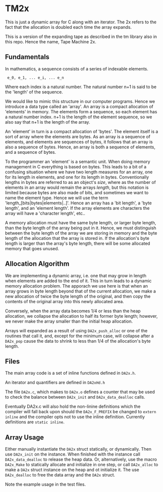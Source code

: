 # TM2x

This is just a dynamic array for C along with an iterator.  The 2x refers to
the fact that the allocation is doubled each time the array expands.

This is a version of the expanding tape as described in the tm library also in this repo.
Hence the name, Tape Machine 2x.

## Fundamentals

  In mathematics, a sequence consists of a series of indexable elements.

     e_0, e_1, ... e_i, ... e_n

  Where each index is a natural number. The natural number n+1 is said to be the 'length'
  of the sequence. 

  We would like to mimic this structure in our computer programs.  Hence we introduce a
  data type called an 'array'.  An array is a compact allocation of 'elements' in memory.
  The elements form a sequence, so each element has a natural number index. n+1 is
  the length of the element sequence, so we also say that n+1 is the length of the
  array.
  
  An 'element' in turn is a compact allocation of 'bytes'. The element itself is a sort of
  array where the elements are bytes.  As an array is a sequence of elements, and elements
  are sequences of bytes, it follows that an array is also a sequence of bytes.  Hence,
  an array is both a sequence of elements, and a sequence of bytes.

  To the programmer an 'element' is a semantic unit.  When doing memory management in C
  everything is based on bytes.  This leads to a bit of a confusing situation where we
  have two length measures for an array, one for its length in elements, and one for its
  length in bytes.  Conventionally lengths in bytes are referred to as an object's *size*,
  where as the number of elements in an array would remain the arrays *length*, but this
  notation is limited because bytes are also made of bits, and sometimes we want to name
  the element type.  Hence we will use the term 'length\_[bits|bytes|elements|..]'.  Hence an
  array has a 'bit length', a 'byte length', and an 'element length'.  If the array
  elements are characters the array will have a 'character length', etc..

  A memory allocation must have the same byte length, or larger byte length, than the byte
  length of the array being put in it.  Hence, we must distinguish between the byte length
  of the array we are storing in memory and the byte length of the allocation that the
  array is stored in.  If the allocation's byte length is larger than the array's byte
  length, there will be some allocated memory that goes unused.

## Allocation Algorithm

  We are implementing a dynamic array, i.e. one that may grow in length when elements
  are added to the end of it.  This in turn leads to a dynamic memory allocation problem.
  The apporach we use here is that when an array grows in byte length beyond that of the current
  allocation, we make a new allocation of twice the byte length of the original, and then copy
  the contents of the original array into this newly allocated area.

  Conversely, when the array data becomes 1/4 or less than the heap allocation, we 
  collapse the allocation to half its former byte length; however, we never make the array
  smaller than the initial heap allocation.

  Arrays will expanded as a result of using `DA2x_push_alloc` or one of the routines that
  call it, and, except for the minimum case, will collapse after a `DA2x_pop` cause the
  data to shrink to less than 1/4 of the allocation's byte length.

## Files

  The main array code is a set of inline functions defined in `DA2x.h`.
  
  An iterator and quantifiers are defined in `DA2xHd.h`
  
  The file `DA2x.c`, which makes to `DA2x.o` defines a counter that may be used 
  to check the balance between `DA2x_init` and `DA2x_data_dealloc` calls. 

  Eventually DA2x.c will also hold the non-linine definitions which the compiler will
  fall back upon should the `DA2x_F_PREFIX` be changed to `extern inline` and the compiler
  opts not to use the inline definition.  Currently definitions are `static inline`.
  
## Array Usage

  Either manually instantiate the `DA2x` struct statically, or dynamically.  Then use `DA2x_init`
  on the instance.  When finished with the instance call `DA2x_data_dealloc` to release the heap data.
  Or, alternatively, use the macro `DA2x_Make` to statically allocate and initialize in one step, or
  call `DA2x_alloc` to make a `DA2x` struct instance on the heap and ot initialize it. The use 
  `DA2x_dealloc` to free the data array and the `DA2x` struct.

  Note the example usage in the test files.

  
  
